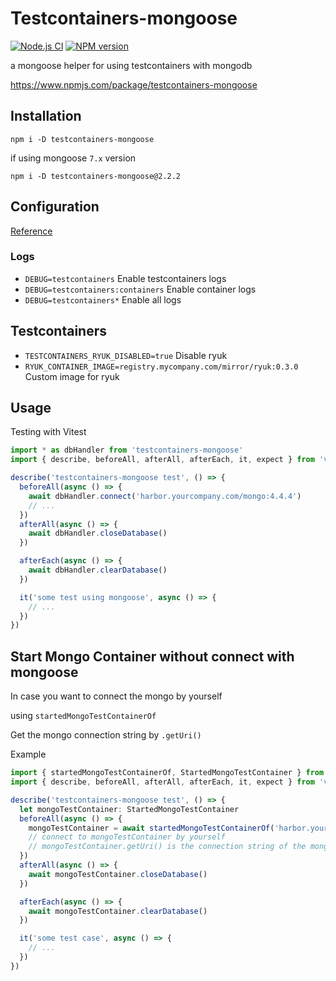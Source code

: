 # Testcontainers-mongoose

[![Node.js CI](https://github.com/yubinTW/testcontainers-mongoose/actions/workflows/node.js.yml/badge.svg)](https://github.com/yubinTW/testcontainers-mongoose/actions/workflows/node.js.yml)
[![NPM version](https://img.shields.io/npm/v/testcontainers-mongoose.svg?style=flat)](https://www.npmjs.com/package/testcontainers-mongoose)

a mongoose helper for using testcontainers with mongodb

https://www.npmjs.com/package/testcontainers-mongoose

## Installation

```
npm i -D testcontainers-mongoose
```

if using mongoose `7.x` version

```
npm i -D testcontainers-mongoose@2.2.2
```

## Configuration

[Reference](https://github.com/testcontainers/testcontainers-node#configuration)

### Logs

- `DEBUG=testcontainers` Enable testcontainers logs
- `DEBUG=testcontainers:containers` Enable container logs
- `DEBUG=testcontainers*` Enable all logs

## Testcontainers

- `TESTCONTAINERS_RYUK_DISABLED=true` Disable ryuk
- `RYUK_CONTAINER_IMAGE=registry.mycompany.com/mirror/ryuk:0.3.0` Custom image for ryuk

## Usage

Testing with Vitest

```typescript
import * as dbHandler from 'testcontainers-mongoose'
import { describe, beforeAll, afterAll, afterEach, it, expect } from 'vitest'

describe('testcontainers-mongoose test', () => {
  beforeAll(async () => {
    await dbHandler.connect('harbor.yourcompany.com/mongo:4.4.4')
    // ...
  })
  afterAll(async () => {
    await dbHandler.closeDatabase()
  })

  afterEach(async () => {
    await dbHandler.clearDatabase()
  })

  it('some test using mongoose', async () => {
    // ...
  })
})
```

## Start Mongo Container without connect with mongoose

In case you want to connect the mongo by yourself

using `startedMongoTestContainerOf`

Get the mongo connection string by `.getUri()`

Example

```typescript
import { startedMongoTestContainerOf, StartedMongoTestContainer } from 'testcontainers-mongoose'
import { describe, beforeAll, afterAll, afterEach, it, expect } from 'vitest'

describe('testcontainers-mongoose test', () => {
  let mongoTestContainer: StartedMongoTestContainer
  beforeAll(async () => {
    mongoTestContainer = await startedMongoTestContainerOf('harbor.yourcompany.com/mongo:4.4.4')
    // connect to mongoTestContainer by yourself
    // mongoTestContainer.getUri() is the connection string of the mongo container
  })
  afterAll(async () => {
    await mongoTestContainer.closeDatabase()
  })

  afterEach(async () => {
    await mongoTestContainer.clearDatabase()
  })

  it('some test case', async () => {
    // ...
  })
})
```
